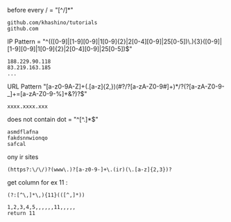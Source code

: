 before every / = "[^\/]*"
```
github.com/khashino/tutorials
github.com
```
IP Pattern = "^(([0-9]|[1-9][0-9]|1[0-9]{2}|2[0-4][0-9]|25[0-5])\\.){3}([0-9]|[1-9][0-9]|1[0-9]{2}|2[0-4][0-9]|25[0-5])$"
```
188.229.90.118
83.219.163.185
...
```
URL Pattern "[a-z0-9A-Z]+(\.[a-z]{2,})(#?\/?[a-zA-Z0-9#]+)*\/?(\?[a-zA-Z0-9-_]+=[a-zA-Z0-9-%]+&?)?$"
```
xxxx.xxxx.xxx
```
does not contain dot = "^[^.]*$"
```
asmdflafna
fakdsnnwionqo
safcal
```
ony ir sites
```
(https?:\/\/)?(www\.)?[a-z0-9-]+\.(ir)(\.[a-z]{2,3})?
```
get column for ex 11 : 
```
(?:[^\,]*\,){11}(([^,]*))

1,2,3,4,5,,,,,,11,,,,,
return 11
```
